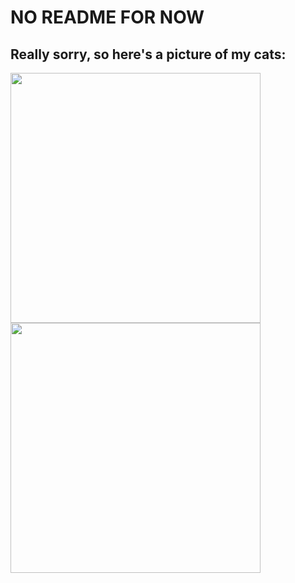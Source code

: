 # NO README FOR NOW

## Really sorry, so here's a picture of my cats:

<p align="left">
  <img src="https://media.discordapp.net/attachments/1039866635776954468/1225893829953982504/PXL_20240326_201850942.jpg?ex=6622c999&is=66105499&hm=395b5f430e61088af097db1055492e673bf0eaf0c2c348340111be134e38ac10&=&format=webp&width=680&height=903" width="400" />
  <img src="https://media.discordapp.net/attachments/1039866635776954468/1225893830470013000/PXL_20240321_185910723.jpg?ex=6622c999&is=66105499&hm=deea9dda51e7b8bb3457363dcacfe445b8bc360bff7c35b256c831f676d402f2&=&format=webp&width=680&height=903" width="400" />
</p>
